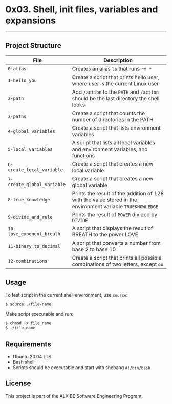 # 0x03. Shell, init files, variables and expansions

---

## Project Structure

| File | Description |
|------|-------------|
| `0-alias` | Creates an alias `ls` that runs `rm *` |
| `1-hello_you` | Create a script that prints hello user, where user is the current Linux user |
| `2-path` | Add `/action` to the `PATH` and `/action` should be the last directory the shell looks |
| `3-paths` | Create a script that counts the number of directories in the PATH |
| `4-global_variables` | Create a script that lists environment variables |
| `5-local_variables` | A script that lists all local variables and environment variables, and functions |
| `6-create_local_variable` | Create a script that creates a new local variable |
| `7-create_global_variable` | Create a script that creates a new global variable |
| `8-true_knowledge` | Prints the result of the addition of 128 with the value stored in the environment variable `TRUEKNOWLEDGE` |
| `9-divide_and_rule` | Prints the result of `POWER` divided by `DIVIDE` |
| `10-love_exponent_breath` | A script that displays the result of BREATH to the power LOVE |
| `11-binary_to_decimal` | A script that converts a number from base 2 to base 10 |
| `12-combinations` | Create a script that prints all possible combinations of two letters, except `oo` |

## Usage

To test script in the current shell environment, use `source`:

```bash
$ source ./file-name
```

Make script executable and run:

```bash
$ chmod +x file_name
$ ./file_name
```

## Requirements

* Ubuntu 20.04 LTS
* Bash shell
* Scripts should be executable and start with shebang `#!/bin/bash`

## License

This project is part of the ALX BE Software Engineering Program.



